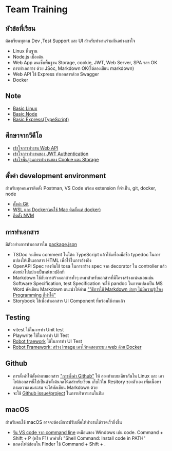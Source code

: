 # Team Training

## หัวข้อที่เรียน
ต้องเรียนทุกคน Dev ,Test Support และ UI สำหรับทำงานร่วมกันอย่างเขาใจ
- Linux พื้นฐาน
- Node.js เบื้องต้น
- Web App คนเซ็บพื้นฐาน Storage, cookie, JWT, Web Server, SPA ฯลฯ OK
- การทำเอกสาร ด้วย JSoc, Markdown OK(ได้ลองเขียน markdown)
- Web API ใช้ Express ทำเอกสารด้วย Swagger 
- Docker

## Note 
- [Basic Linux](./basic_linux.md)
- [Basic Node](./node/Readme.md)
- [Basic Express(TypeScript)](./express-ts/Readme.md)

## ศึกษาจากวีดีโอ
- [เข้าใจการทำงาน Web API](https://youtu.be/c49Y5VKKW34)
- [เข้าใจการทำงานของ JWT Authentication](https://youtu.be/Sw-k9j2NeO8) 
- [เข้าใจพื้นฐานการทำงานของ Cookie และ Storage](https://youtu.be/amm45rEjono)

## ตั้งค่า development environment
สำหรับทุกคนควรติดตั้ง Postman, VS Code พร้อม extension ที่จำเป็น, git, docker, node
- [ตั้งค่า Git](https://github.com/schooltechx/youtube/blob/main/fullstack-dev/github/Setup.md)
- [WSL และ Docker(คนใช้ Mac ติดตั้งแค่ docker)](https://www.youtube.com/watch?v=8g_GwM60MaU)
- [ติดตั้ง NVM](https://github.com/nvm-sh/nvm)

## การทำเอกสาร
มีตัวอย่างการทำเอกสารใน [package.json](./express-ts/package.json)
- TSDoc จะเขียน comment ในโค้ด TypeScript แล้วใช้เครื่องมือชือ typedoc ในการแปลงให้เป็นเอกสาร HTML เพื่อใช้ในการอ้างอิง
- OpenAPI Spec ทางทีมใช้ tosa ในการสร้าง spec จาก decorator ใน controller แล้วค่อยนำไปแปลงเป็นหน้าเวปอีกที
- Markdown ใช้กับการสร้างเอกสารทั่วๆ เหมาสำหรับเอกสารที่มีโครงสร้างแน่นนอนเช่น Software Specification, test Specification จะใช้ pandoc ในการแปลงเป็น MS Word  หัดเขียน Markdown แนะนำให้อ่าน ["วิธีการใช้ Markdown ง่ายๆ ไม่มีความรู้เรื่อง Programming ก็ทำได้"](https://dev.classmethod.jp/articles/how-to-use-markdown-simply/)
- Storybook ใช้เพื่อทำเอกสาร UI Component ที่พร้อมใช้งานแล้ว

## Testing
- vitest ใช้ในการทำ Unit test
- Playwrite ใช้ในการทำ UI Test
- [Robot fraework](./RobotFramework/)  ใช้ในการทำ UI Test
- [Robot Framework: สร้าง Image เอาไว้ทดสอบระบบ web ด้วย Docker](https://www.somkiat.cc/docker-image-for-robotframework/)

## Github 
- การตั้งค่าให้ตั้งค่าตามเอกสาร ["การตั้งค่า Github"](https://github.com/schooltechx/youtube/blob/main/fullstack-dev/github/Setup.md) ให้ ลองทำแบบเดียวกันใน Linux และ เอาไฟล์เอกสารนี้ไปเป็นตัวตั้งต้นจดโน้ตสำหรับเรียน เก็บไว้ใน Resitory ของตัวเอง เพิ่มเนื้อหาตามความเหมาะสม จะได้หัดเขียน Markdown ด้วย
- จะใช้ [Github issue/project](https://github.com/features/issues) ในการบริหารงานในทีม

## macOS
สำหรับคนใช้ macOS อาจจะต้องมีการปรับเพื่อให้ทำงานได้รวดเร็วยิ่งขึ้น
- [รัน VS code จาก command line](https://code.visualstudio.com/docs/setup/mac#_launching-from-the-command-line) เหมือนของ Windows เช่น code. Command + Shift + P (หรือ F1) หาคำสั่ง "Shell Command: Install code in PATH"
- แสดงไฟล์ซ่อนใน Finder ใช้ Command + Shift + .
